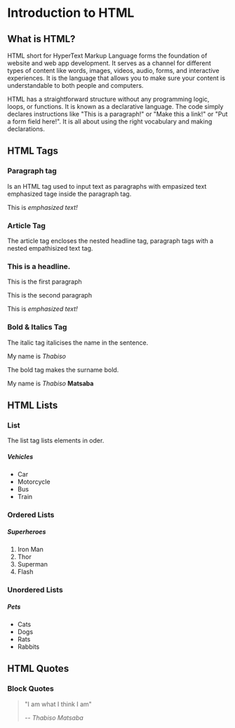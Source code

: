 # Introduction to HTML

## What is HTML?

HTML short for HyperText Markup Language forms the foundation of website and web app development. It serves as a channel for different types of content like words, images, videos, audio, forms, and interactive experiences. It is the language that allows you to make sure your content is understandable to both people and computers.

HTML has a straightforward structure without any programming logic, loops, or functions. It is known as a declarative language. The code simply declares instructions like "This is a paragraph!" or "Make this a link!" or "Put a form field here!". It is all about using the right vocabulary and making declarations.

## HTML Tags

### Paragraph tag

Is an HTML tag used to input text as paragraphs with empasized text emphasized tage inside the paragraph tag.

 <p> This is <em> emphasized text! </em> </p> 

### Article Tag

The article tag encloses the nested headline tag, paragraph tags with a nested empathisized text tag.

<article>
 <h3> This is a headline.</h3>
 <p>This is the first paragraph</p>
 <p>This is the second paragraph</p>
 <p> This is <em> emphasized text! </em> </p>
</article>

### Bold & Italics Tag

The italic tag italicises the name in the sentence.

<p>My name is <i>Thabiso</i></p>

The bold tag makes the surname bold.

<p>My name is <i>Thabiso</i> <b>Matsaba</b></p>

## HTML Lists

### List

The list tag lists elements in oder.

<h5>Vehicles</h5>

<ul>

<li>Car</li>
<li>Motorcycle</li>
<li>Bus</li>
<li>Train</li>

</ul>

### Ordered Lists

<h5>Superheroes</h5>

<ol>
<li>Iron Man</li>
<li>Thor</li>
<li>Superman</li>
<li>Flash</li>
</ol>

### Unordered Lists

<h5>Pets</h5>

<ul>

<li>Cats</li>
<li>Dogs</li>
<li>Rats</li>
<li>Rabbits</li>

</ul>

## HTML Quotes

### Block Quotes

<blockquote>
<p>"I am what I think I am"</p>
<cite>-- Thabiso Matsaba</cite>
</blockquote>



